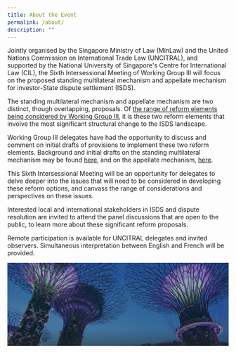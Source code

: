 ```yaml
---
title: About the Event
permalink: /about/
description: ""
---
```

Jointly organised by the Singapore Ministry of Law (MinLaw) and the United Nations Commission on International Trade Law (UNCITRAL), and supported by the National University of Singapore's Centre for International Law (CIL), the Sixth Intersessional Meeting of Working Group III will focus on the proposed standing multilateral mechanism and appellate mechanism for investor-State dispute settlement (ISDS).

The standing multilateral mechanism and appellate mechanism are two distinct, though overlapping, proposals. Of [the range of reform elements being considered by Working Group III](https://uncitral.un.org/en/working_groups/3/investor-state), it is these two reform elements that involve the most significant structural change to the ISDS landscape.

Working Group III delegates have had the opportunity to discuss and comment on initial drafts of provisions to implement these two reform elements. Background and initial drafts on the standing multilateral mechanism may be found [here](https://uncitral.un.org/en/multilateralpermanentinvestmentcourt), and on the appellate mechanism, [here](https://uncitral.un.org/en/appellatemechanism).

This Sixth Intersessional Meeting will be an opportunity for delegates to delve deeper into the issues that will need to be considered in developing these reform options, and canvass the range of considerations and perspectives on these issues.

Interested local and international stakeholders in ISDS and dispute resolution are invited to attend the panel discussions that are open to the public, to learn more about these significant reform proposals.

Remote participation is available for UNCITRAL delegates and invited observers. Simultaneous interpretation between English and French will be provided.

![](/images/hero-banner.png)